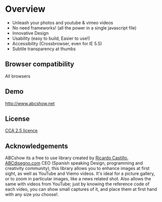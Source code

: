 # Overview #

- Unleash your photos and youtube & vimeo videos
- No need frameworks! (all the power in a single javascript file)
- Innovative Design
- Usability (easy to build, Easier to use!)
- Accessibility (Crossbrowser, even for IE 5.5)
- Subtile transparency at thumbs

## Browser compatibility ##

All browsers


## Demo ##

http://www.abcshow.net


## License ##

[CCA 2.5 licence](http://creativecommons.org/licenses/by/2.5/)

## Acknowledgements ##

ABCshow its a free to use library created by [Ricardo Castillo](http://www.ricardocastillo.com), [ABCdisegno.com](http://www.abcdisegno.com) CEO (Spanish speaking Design, programming and creativity community), this library allows you to enhance images at first sight, as well as YouTube and Viemo videos. It's ideal for a picture gallery, or to zoom in particular images, like a news related shot. Also allows the same with videos from YouTube; just by knowing the reference code of each video, you can show small captures of it, and place them at first hand with any size you choose!. 